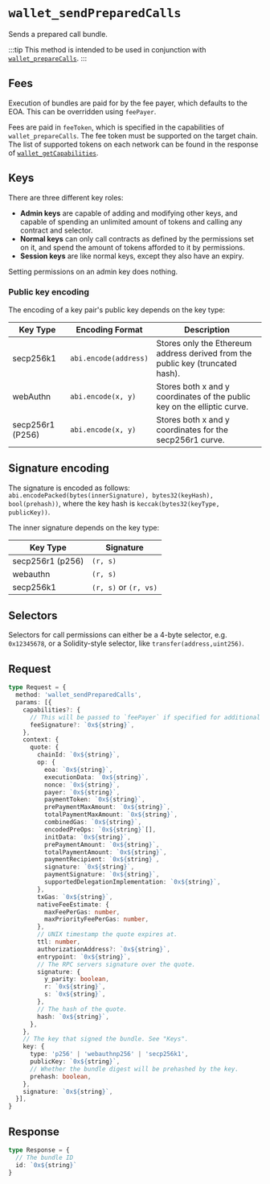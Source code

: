 # `wallet_sendPreparedCalls`

Sends a prepared call bundle.

:::tip
This method is intended to be used in conjunction with [`wallet_prepareCalls`](/rpc-server/wallet_prepareCalls).
:::

## Fees

Execution of bundles are paid for by the fee payer, which defaults to the EOA. This can be overridden using `feePayer`.

Fees are paid in `feeToken`, which is specified in the capabilities of `wallet_prepareCalls`. The fee token must be supported on the target chain. The list of supported tokens on each network can be found in the response of [`wallet_getCapabilities`](/rpc-server/wallet_getCapabilities).

## Keys

There are three different key roles:

- **Admin keys** are capable of adding and modifying other keys, and capable of spending an unlimited amount of tokens and calling any contract and selector.
- **Normal keys** can only call contracts as defined by the permissions set on it, and spend the amount of tokens afforded to it by permissions.
- **Session keys** are like normal keys, except they also have an expiry.

Setting permissions on an admin key does nothing.

### Public key encoding

The encoding of a key pair's public key depends on the key type:

| Key Type         | Encoding Format       | Description                                                                    |
| ---------------- | --------------------- | ------------------------------------------------------------------------------ |
| secp256k1        | `abi.encode(address)` | Stores only the Ethereum address derived from the public key (truncated hash). |
| webAuthn          | `abi.encode(x, y)`    | Stores both x and y coordinates of the public key on the elliptic curve.       |
| secp256r1 (P256) | `abi.encode(x, y)`   | Stores both x and y coordinates for the secp256r1 curve.                       |

## Signature encoding

The signature is encoded as follows: `abi.encodePacked(bytes(innerSignature), bytes32(keyHash), bool(prehash))`, where the key hash is `keccak(bytes32(keyType, publicKey))`.

The inner signature depends on the key type:

| Key Type | Signature |
| -------- | --------- |
| secp256r1 (p256) | `(r, s)` |
| webauthn | `(r, s)` |
| secp256k1 | `(r, s)` or `(r, vs)` |

## Selectors

Selectors for call permissions can either be a 4-byte selector, e.g. `0x12345678`, or a Solidity-style selector, like `transfer(address,uint256)`.

## Request

```ts
type Request = {
  method: 'wallet_sendPreparedCalls',
  params: [{
    capabilities?: {
      // This will be passed to `feePayer` if specified for additional on-chain verification.
      feeSignature?: `0x${string}`,
    },
    context: {
      quote: {
        chainId: `0x${string}`,
        op: {
          eoa: `0x${string}`,
          executionData: `0x${string}`,
          nonce: `0x${string}`,
          payer: `0x${string}`,
          paymentToken: `0x${string}`,
          prePaymentMaxAmount: `0x${string}`,
          totalPaymentMaxAmount: `0x${string}`,
          combinedGas: `0x${string}`,
          encodedPreOps: `0x${string}`[],
          initData: `0x${string}`,
          prePaymentAmount: `0x${string}`,
          totalPaymentAmount: `0x${string}`,
          paymentRecipient: `0x${string}`,
          signature: `0x${string}`,
          paymentSignature: `0x${string}`,
          supportedDelegationImplementation: `0x${string}`,
        },
        txGas: `0x${string}`,
        nativeFeeEstimate: {
          maxFeePerGas: number,
          maxPriorityFeePerGas: number,
        },
        // UNIX timestamp the quote expires at.
        ttl: number,
        authorizationAddress?: `0x${string}`,
        entrypoint: `0x${string}`,
        // The RPC servers signature over the quote.
        signature: {
          y_parity: boolean,
          r: `0x${string}`,
          s: `0x${string}`,
        },
        // The hash of the quote.
        hash: `0x${string}`,
      },
    },
    // The key that signed the bundle. See "Keys".
    key: {
      type: 'p256' | 'webauthnp256' | 'secp256k1',
      publicKey: `0x${string}`,
      // Whether the bundle digest will be prehashed by the key.
      prehash: boolean,
    },
    signature: `0x${string}`,
  }],
}
```

## Response

```ts
type Response = {
  // The bundle ID
  id: `0x${string}`
}
```
